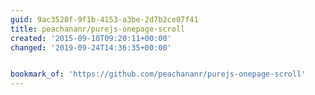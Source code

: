 ```yaml
---
guid: 9ac3528f-9f1b-4153-a3be-2d7b2ce07f41
title: peachananr/purejs-onepage-scroll
created: '2015-09-10T09:20:11+00:00'
changed: '2019-09-24T14:36:35+00:00'


bookmark_of: 'https://github.com/peachananr/purejs-onepage-scroll'
---
```





